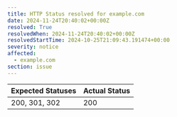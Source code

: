 ```yaml
---
title: HTTP Status resolved for example.com
date: 2024-11-24T20:40:02+00:00Z
resolved: True
resolvedWhen: 2024-11-24T20:40:02+00:00Z
resolvedStartTime: 2024-10-25T21:09:43.191474+00:00
severity: notice
affected:
  - example.com
section: issue
---
```


| Expected Statuses | Actual Status  |
|-------------------|----------------|
| 200, 301, 302 | 200 |
